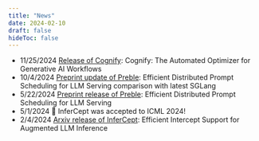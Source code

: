 ```yaml
---
title: "News"
date: 2024-02-10
draft: false
hideToc: false
---
```

- 11/25/2024 [Release of Cognify](https://github.com/GenseeAI/cognify/): Cognify: The Automated Optimizer for Generative AI Workflows
- 10/4/2024 [Preprint update of Preble](https://arxiv.org/pdf/2407.00023): Efficient Distributed Prompt Scheduling for LLM Serving comparison with latest SGLang
- 5/22/2024 [Preprint release of Preble](https://arxiv.org/pdf/2407.00023): Efficient Distributed Prompt Scheduling for LLM Serving
- 5/1/2024 🎉 InferCept was accepted to ICML 2024! 
- 2/4/2024 [Arxiv release of InferCept](https://arxiv.org/pdf/2402.01869.pdf): Efficient Intercept Support for Augmented LLM Inference
